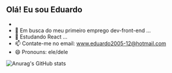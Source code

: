 ## Olá! Eu sou Eduardo
- 
- 👀 Em busca do meu primeiro emprego dev-front-end ...
- 🌱 Estudando React ...
- 📫 Contate-me no email: www.eduardo2005-12@hotmail.com
- 😄 Pronouns: ele/dele

![Anurag's GitHub stats](https://github-readme-stats.vercel.app/api?username=anuraghazra&theme=dark&show_icons=true)
